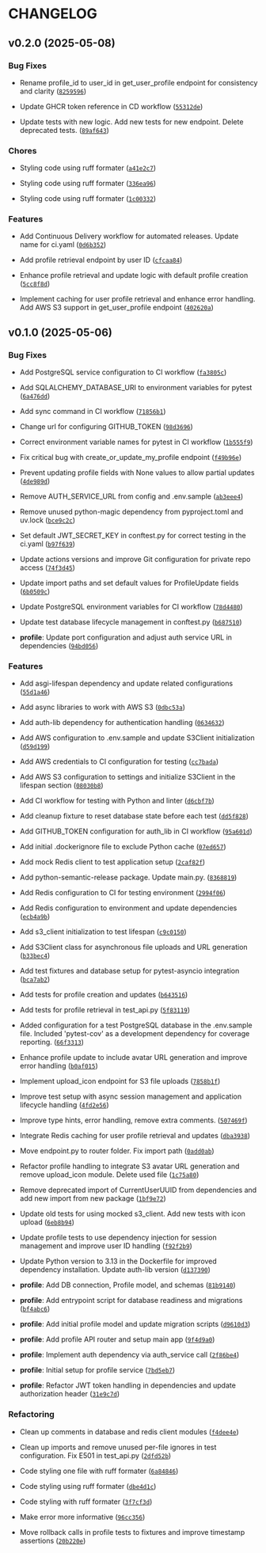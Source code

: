 # CHANGELOG


## v0.2.0 (2025-05-08)

### Bug Fixes

- Rename profile_id to user_id in get_user_profile endpoint for consistency and clarity
  ([`8259596`](https://github.com/fotapol/fastboosty-profile_service/commit/8259596ffcfcf3a019ba2e93b810f5e0792e1aed))

- Update GHCR token reference in CD workflow
  ([`55312de`](https://github.com/fotapol/fastboosty-profile_service/commit/55312de3b8a610ba3ca409f01ec5c7375865de82))

- Update tests with new logic. Add new tests for new endpoint. Delete deprecated tests.
  ([`89af643`](https://github.com/fotapol/fastboosty-profile_service/commit/89af6432899fea6184f86c4aea64538d806a465f))

### Chores

- Styling code using ruff formater
  ([`a41e2c7`](https://github.com/fotapol/fastboosty-profile_service/commit/a41e2c754a85520eb7d205bf022fa6bfaedc80d6))

- Styling code using ruff formater
  ([`336ea96`](https://github.com/fotapol/fastboosty-profile_service/commit/336ea96d5758838f32edb859371e3c3ee582ccf3))

- Styling code using ruff formater
  ([`1c00332`](https://github.com/fotapol/fastboosty-profile_service/commit/1c0033260d5e4518ee0741cab68c2a06a9bd78f6))

### Features

- Add Continuous Delivery workflow for automated releases. Update name for ci.yaml
  ([`0d6b352`](https://github.com/fotapol/fastboosty-profile_service/commit/0d6b3526e6a8b3ca19b66b3ecf65a5b34f7211dd))

- Add profile retrieval endpoint by user ID
  ([`cfcaa84`](https://github.com/fotapol/fastboosty-profile_service/commit/cfcaa846ef267196fc60e917e9001178d05ac69d))

- Enhance profile retrieval and update logic with default profile creation
  ([`5cc8f8d`](https://github.com/fotapol/fastboosty-profile_service/commit/5cc8f8dee5cd9f52c6148a3912c729e05c545bf2))

- Implement caching for user profile retrieval and enhance error handling. Add AWS S3 support in
  get_user_profile endpoint
  ([`402620a`](https://github.com/fotapol/fastboosty-profile_service/commit/402620abeae522a41aedb054d47c184203766a5a))


## v0.1.0 (2025-05-06)

### Bug Fixes

- Add PostgreSQL service configuration to CI workflow
  ([`fa3805c`](https://github.com/fotapol/fastboosty-profile_service/commit/fa3805cf63e750086cfb4ae0034ef04a0ca61f0b))

- Add SQLALCHEMY_DATABASE_URI to environment variables for pytest
  ([`6a476dd`](https://github.com/fotapol/fastboosty-profile_service/commit/6a476ddf586e94345b1eb2812807ae00c20a3b9b))

- Add sync command in CI workflow
  ([`71856b1`](https://github.com/fotapol/fastboosty-profile_service/commit/71856b1959e033523c633da95f0fa67f033b1f47))

- Change url for configuring GITHUB_TOKEN
  ([`98d3696`](https://github.com/fotapol/fastboosty-profile_service/commit/98d3696f47b8ad694126836efc3b0fdf49284147))

- Correct environment variable names for pytest in CI workflow
  ([`1b555f9`](https://github.com/fotapol/fastboosty-profile_service/commit/1b555f9f96cf35223223051d561c8affbed3e09b))

- Fix critical bug with create_or_update_my_profile endpoint
  ([`f49b96e`](https://github.com/fotapol/fastboosty-profile_service/commit/f49b96e675cfdb4d81a5ce5d44356930a79e1cfa))

- Prevent updating profile fields with None values to allow partial updates
  ([`4de989d`](https://github.com/fotapol/fastboosty-profile_service/commit/4de989d700e47bb68cc5bb3079a005b9490bdfca))

- Remove AUTH_SERVICE_URL from config and .env.sample
  ([`ab3eee4`](https://github.com/fotapol/fastboosty-profile_service/commit/ab3eee4284c913481c9f08ff7255af65906eda20))

- Remove unused python-magic dependency from pyproject.toml and uv.lock
  ([`bce9c2c`](https://github.com/fotapol/fastboosty-profile_service/commit/bce9c2c24a2f19fbf2fd09fcc0a2b9217479a625))

- Set default JWT_SECRET_KEY in conftest.py for correct testing in the ci.yaml
  ([`b97f639`](https://github.com/fotapol/fastboosty-profile_service/commit/b97f6390325db82a5a494d00b2e760686ddb01ca))

- Update actions versions and improve Git configuration for private repo access
  ([`74f3d45`](https://github.com/fotapol/fastboosty-profile_service/commit/74f3d4579f20349c8b44980c1e662ae79de61ee6))

- Update import paths and set default values for ProfileUpdate fields
  ([`6b0509c`](https://github.com/fotapol/fastboosty-profile_service/commit/6b0509cf476e41066164e8bb9f6bcdd389ae02bd))

- Update PostgreSQL environment variables for CI workflow
  ([`78d4480`](https://github.com/fotapol/fastboosty-profile_service/commit/78d4480486981ad70aa4a3e71b4184e8f2a54bba))

- Update test database lifecycle management in conftest.py
  ([`b687510`](https://github.com/fotapol/fastboosty-profile_service/commit/b687510a989e4252d3dbf055386a6cb56b9585b7))

- **profile**: Update port configuration and adjust auth service URL in dependencies
  ([`94bd056`](https://github.com/fotapol/fastboosty-profile_service/commit/94bd05628d6a7e907adbcd512c7dff0d724b6946))

### Features

- Add asgi-lifespan dependency and update related configurations
  ([`55d1a46`](https://github.com/fotapol/fastboosty-profile_service/commit/55d1a4611dbf8a765de95848f423dc7a21a2e875))

- Add async libraries to work with AWS S3
  ([`0dbc53a`](https://github.com/fotapol/fastboosty-profile_service/commit/0dbc53a00cd07d517391ed0424a3adf82a5fdb08))

- Add auth-lib dependency for authentication handling
  ([`0634632`](https://github.com/fotapol/fastboosty-profile_service/commit/0634632819bd9324de30aecea997b8f207f6ca4d))

- Add AWS configuration to .env.sample and update S3Client initialization
  ([`d59d199`](https://github.com/fotapol/fastboosty-profile_service/commit/d59d1991930bfa4d20221734a21b199a00bae3f5))

- Add AWS credentials to CI configuration for testing
  ([`cc7bada`](https://github.com/fotapol/fastboosty-profile_service/commit/cc7bada10b5c21dbc6ad068bbae2b876e587a249))

- Add AWS S3 configuration to settings and initialize S3Client in the lifespan section
  ([`08030b8`](https://github.com/fotapol/fastboosty-profile_service/commit/08030b86653e4da91eaa39886e32154be45b385b))

- Add CI workflow for testing with Python and linter
  ([`d6cbf7b`](https://github.com/fotapol/fastboosty-profile_service/commit/d6cbf7b6b6ec552f1a08220afcacfb5a77d1f847))

- Add cleanup fixture to reset database state before each test
  ([`dd5f828`](https://github.com/fotapol/fastboosty-profile_service/commit/dd5f828121478c48c1e243756e4ffea9b8121e99))

- Add GITHUB_TOKEN configuration for auth_lib in CI workflow
  ([`95a601d`](https://github.com/fotapol/fastboosty-profile_service/commit/95a601db45cb673dd18a1241f36d17c4317c54d8))

- Add initial .dockerignore file to exclude Python cache
  ([`07ed657`](https://github.com/fotapol/fastboosty-profile_service/commit/07ed65705e1940fbe7bfaaa1c8518d0b3eae5a4b))

- Add mock Redis client to test application setup
  ([`2caf82f`](https://github.com/fotapol/fastboosty-profile_service/commit/2caf82f5778490921aba1f3babc32173c2fb4bc4))

- Add python-semantic-release package. Update main.py.
  ([`8368819`](https://github.com/fotapol/fastboosty-profile_service/commit/8368819889446498ded055ec4a528f02fbd9eed4))

- Add Redis configuration to CI for testing environment
  ([`2994f06`](https://github.com/fotapol/fastboosty-profile_service/commit/2994f0681a12384add44aeedb7faa8b358db6502))

- Add Redis configuration to environment and update dependencies
  ([`ecb4a9b`](https://github.com/fotapol/fastboosty-profile_service/commit/ecb4a9bdef8f6fcba97ff45cfbdc3c81d63460b0))

- Add s3_client initialization to test lifespan
  ([`c9c0150`](https://github.com/fotapol/fastboosty-profile_service/commit/c9c0150da4569618ae24c9d3ed8d8cc22b893477))

- Add S3Client class for asynchronous file uploads and URL generation
  ([`b33bec4`](https://github.com/fotapol/fastboosty-profile_service/commit/b33bec41f5d9eb3c70375b2560279b912d0d8d63))

- Add test fixtures and database setup for pytest-asyncio integration
  ([`bca7ab2`](https://github.com/fotapol/fastboosty-profile_service/commit/bca7ab20143f6a3b71dee52414698b597c045214))

- Add tests for profile creation and updates
  ([`b643516`](https://github.com/fotapol/fastboosty-profile_service/commit/b64351648b1af1bdff13be435d71dd93845f56d3))

- Add tests for profile retrieval in test_api.py
  ([`5f83119`](https://github.com/fotapol/fastboosty-profile_service/commit/5f831193e7d7cc6fabb6df1cf4b7198b93a0af3f))

- Added configuration for a test PostgreSQL database in the .env.sample file. Included 'pytest-cov'
  as a development dependency for coverage reporting.
  ([`66f3313`](https://github.com/fotapol/fastboosty-profile_service/commit/66f3313a3f13a308417e500a244633b52330263c))

- Enhance profile update to include avatar URL generation and improve error handling
  ([`b0af015`](https://github.com/fotapol/fastboosty-profile_service/commit/b0af015bddb29b79ef7d8a6e3441b66c0376acde))

- Implement upload_icon endpoint for S3 file uploads
  ([`7858b1f`](https://github.com/fotapol/fastboosty-profile_service/commit/7858b1f4da76a66574e9fa6fe37c5507704f6732))

- Improve test setup with async session management and application lifecycle handling
  ([`4fd2e56`](https://github.com/fotapol/fastboosty-profile_service/commit/4fd2e562ba0c31109f0a267b6c2b9d70518fd0ce))

- Improve type hints, error handling, remove extra comments.
  ([`507469f`](https://github.com/fotapol/fastboosty-profile_service/commit/507469f626b4ab992c79c9354c3c605044122b63))

- Integrate Redis caching for user profile retrieval and updates
  ([`dba3938`](https://github.com/fotapol/fastboosty-profile_service/commit/dba3938c350ff1163654595bc5414e2beddc2eeb))

- Move endpoint.py to router folder. Fix import path
  ([`0add0ab`](https://github.com/fotapol/fastboosty-profile_service/commit/0add0ab11a9a6ca00511b3a71441f418935e3fcc))

- Refactor profile handling to integrate S3 avatar URL generation and remove upload_icon module.
  Delete used file
  ([`1c75a80`](https://github.com/fotapol/fastboosty-profile_service/commit/1c75a80c8146dd146385ee4b44388cbf7cf5e09e))

- Remove deprecated import of CurrentUserUUID from dependencies and add new import from new package
  ([`1bf9e72`](https://github.com/fotapol/fastboosty-profile_service/commit/1bf9e7214da3691b08eba1eb420565d9130be819))

- Update old tests for using mocked s3_client. Add new tests with icon upload
  ([`6eb8b94`](https://github.com/fotapol/fastboosty-profile_service/commit/6eb8b942d4bd2e9bcf462ed38556063a6140e417))

- Update profile tests to use dependency injection for session management and improve user ID
  handling
  ([`f92f2b9`](https://github.com/fotapol/fastboosty-profile_service/commit/f92f2b91c42d86f678176220210d56377358492d))

- Update Python version to 3.13 in the Dockerfile for improved dependency installation. Update
  auth-lib version
  ([`d137390`](https://github.com/fotapol/fastboosty-profile_service/commit/d13739089b7579367462279e9c8dc20f5aa4e798))

- **profile**: Add DB connection, Profile model, and schemas
  ([`81b9140`](https://github.com/fotapol/fastboosty-profile_service/commit/81b9140e894e7f2f4412e25b9a5ec454562509a3))

- **profile**: Add entrypoint script for database readiness and migrations
  ([`bf4abc6`](https://github.com/fotapol/fastboosty-profile_service/commit/bf4abc63c127ad541e41cf9e4ce38063bc41703c))

- **profile**: Add initial profile model and update migration scripts
  ([`d9610d3`](https://github.com/fotapol/fastboosty-profile_service/commit/d9610d3b469b6d30e50a564110665a040e4659ee))

- **profile**: Add profile API router and setup main app
  ([`9f4d9a0`](https://github.com/fotapol/fastboosty-profile_service/commit/9f4d9a0906af9c47f781dc991037739de1c0e46c))

- **profile**: Implement auth dependency via auth_service call
  ([`2f86be4`](https://github.com/fotapol/fastboosty-profile_service/commit/2f86be44678b760b11d1e8c5b1e2bd1b1cd244dd))

- **profile**: Initial setup for profile service
  ([`7bd5eb7`](https://github.com/fotapol/fastboosty-profile_service/commit/7bd5eb704e3a1c44b9cd1824abb0adc9f37fca3b))

- **profile**: Refactor JWT token handling in dependencies and update authorization header
  ([`31e9c7d`](https://github.com/fotapol/fastboosty-profile_service/commit/31e9c7df272a85a42549a078248fa2941bab3cfd))

### Refactoring

- Clean up comments in database and redis client modules
  ([`f4dee4e`](https://github.com/fotapol/fastboosty-profile_service/commit/f4dee4eae1ec27f973b7b9f340ba8363366be62a))

- Clean up imports and remove unused per-file ignores in test configuration. Fix E501 in test_api.py
  ([`2dfd52b`](https://github.com/fotapol/fastboosty-profile_service/commit/2dfd52b837d68d465eeb8401589da5474a9544d9))

- Code styling one file with ruff formater
  ([`6a84846`](https://github.com/fotapol/fastboosty-profile_service/commit/6a84846ae6a50c2a0114d48a54ebe5cb0ede1311))

- Code styling using ruff formater
  ([`dbe4d1c`](https://github.com/fotapol/fastboosty-profile_service/commit/dbe4d1c40311609c526306c180721baee13ef403))

- Code styling with ruff formater
  ([`3f7cf3d`](https://github.com/fotapol/fastboosty-profile_service/commit/3f7cf3d4407226cb385ddffedbdcd1bbfd09a680))

- Make error more informative
  ([`96cc356`](https://github.com/fotapol/fastboosty-profile_service/commit/96cc356bc420eb757837ca78fbacc28f62ebe4b0))

- Move rollback calls in profile tests to fixtures and improve timestamp assertions
  ([`20b220e`](https://github.com/fotapol/fastboosty-profile_service/commit/20b220e5448324ed065f84b62257a42036209526))
